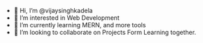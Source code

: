 - 👋 Hi, I’m @vijaysinghkadela
- 👀 I’m interested in Web Development 
- 🌱 I’m currently learning MERN, and more tools 
- 💞️ I’m looking to collaborate on Projects Form Learning together.
  

<!---
VijaySinghKadela/VijaySinghKadela is a ✨ special ✨ repository because its `README.md` (this file) appears on your GitHub profile.
You can click the Preview link to take a look at your changes.
--->
